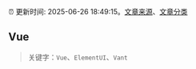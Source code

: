 :alarm_clock: 更新时间: 2025-06-26 18:49:15。[文章来源](/README.md)、[文章分类](/TAGS.md)

## Vue


> 关键字：`Vue`、`ElementUI`、`Vant`




